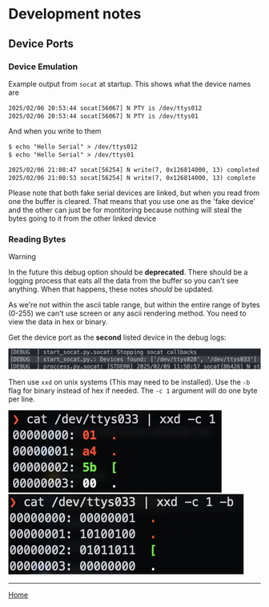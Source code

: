 
# Development notes

## Device Ports

### Device Emulation 

Example output from `socat` at startup. This shows what the device names are

```terminal
2025/02/06 20:53:44 socat[56067] N PTY is /dev/ttys012
2025/02/06 20:53:44 socat[56067] N PTY is /dev/ttys01
```

And when you write to them

```terminal
$ echo "Hello Serial" > /dev/ttys012
$ echo "Hello Serial" > /dev/ttys01
```
```terminal
2025/02/06 21:08:47 socat[56254] N write(7, 0x126814000, 13) completed
2025/02/06 21:08:53 socat[56254] N write(7, 0x126814000, 13) complete
```

Please note that both fake serial devices are linked, but when you read from one the buffer is cleared. That means that you use one as the 'fake device' and the other can just be for montitoring because nothing will steal the bytes going to it from the other linked device

### Reading Bytes

> [!WARNING]
> In the future this debug option should be **deprecated**. There should be a logging process that eats all the data from the buffer so you can't see anything. When that happens, these notes *should* be updated.

As we're not within the ascii table range, but within the entire range of bytes (0-255) we can't use screen or any ascii rendering method. You need to view the data in hex or binary.

Get the device port as the **second** listed device in the debug logs:


![socat device parsing output](./assets/socatDeviceParse.png)

Then use `xxd` on unix systems (This may need to be installed). Use the `-b` flag for binary instead of hex if needed. The `-c 1` argument will do one byte per line. 

![xxdOutput1](./assets/xxdOutput1.png)
![xxdOutput1binary](./assets/xxdOutput1binary.png)

---

[Home](../README.md)